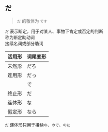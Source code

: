 ## だ

> `だ` 的敬体为 `です`  
>
`だ` 表示断定，用于对某人、事物下肯定或否定的判断  
称为断定助动词  
接续名词或部分助词  

|活用形|词尾变形|
|-|-|
|未然形|だろ|
|连用形|だっ|
||で|
|终止形|だ|
|连体形|な|
|假定形|なら|

`だ` 连体形只用于接续`の`、`ので`、`のに`  